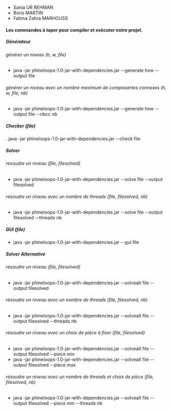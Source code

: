 * Sania UR REHMAN
* Boris MARTIN
* Fatima Zahra MARHOUSS

#### Les commandes à taper pour compiler et exécuter notre projet.

##### Générateur
###### générer un niveau (h, w, file)
* java -jar phineloops-1.0-jar-with-dependencies.jar --generate hxw --output file

###### générer un niveau avec un nombre maximum de composantes connexes (h, w, file, nb)
* java -jar phineloops-1.0-jar-with-dependencies.jar --generate hxw --output file --nbcc nb
  
##### Checker (file)
. java -jar phineloops-1.0-jar-with-dependencies.jar --check file
  
##### Solver 
###### résoudre un niveau (file, filesolved)
* java -jar phineloops-1.0-jar-with-dependencies.jar --solve file --output filesolved 

###### résoudre un niveau avec un nombre de threads (file, filesolved, nb)
* java -jar phineloops-1.0-jar-with-dependencies.jar --solve file --output filesolved --threads nb
  
##### GUI (file)
* java -jar phineloops-1.0-jar-with-dependencies.jar --gui file
  
##### Solver Alternative
###### résoudre un niveau (file, filesolved)
* java -jar phineloops-1.0-jar-with-dependencies.jar --solvealt file --output filesolved 

###### résoudre un niveau avec un nombre de threads (file, filesolved, nb)
* java -jar phineloops-1.0-jar-with-dependencies.jar --solvealt file --output filesolved --threads nb

###### résoudre un niveau avec un choix de pièce à fixer (file, filesolved)
* java -jar phineloops-1.0-jar-with-dependencies.jar --solvealt file --output filesolved --piece min
* java -jar phineloops-1.0-jar-with-dependencies.jar --solvealt file --output filesolved --piece max

###### résoudre un niveau avec un nombre de threads et choix de pièce (file, filesolved, nb)
* java -jar phineloops-1.0-jar-with-dependencies.jar --solvealt file --output filesolved --piece min --threads nb
  
